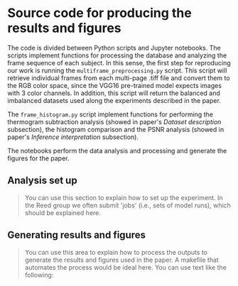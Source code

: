 # Source code for producing the results and figures

The code is divided between Python scripts and Jupyter notebooks. The scripts implement functions for processing the database and analyzing the frame sequence of each subject. In this sense, the first step for reproducing our work is running the `multiframe_preprocessing.py` script. This script will retrieve individual frames from each multi-page .tiff file and convert them to the RGB color space, since the VGG16 pre-trained model expects images with 3 color channels. In addition, this script will return the balanced and imbalanced datasets used along the experiments described in the paper.

The `frame_histogram.py` script implement functions for performing the thermogram subtraction analysis (showed in paper's *Dataset description* subsection), the histogram comparison and the PSNR analysis (showed in paper's *Inference interpretation* subsection).

The notebooks perform the data analysis and processing and generate the figures for the paper.


## Analysis set up

> You can use this section to explain how to set up the experiment. In the Reed
> group we often submit 'jobs' (i.e., sets of model runs), which should be
> explained here.


## Generating results and figures

> You can use this area to explain how to process the outputs to generate the
> results and figures used in the paper. A makefile that automates the process
> would be ideal here. You can use text like the following:
